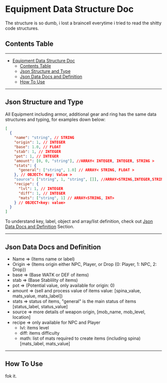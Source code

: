 # Equipment Data Structure Doc

The structure is so dumb, i lost a braincell everytime i tried to read the shitty code structures.

## Contents Table

---

- [Equipment Data Structure Doc](#equipment-data-structure-doc)
  - [Contents Table](#contents-table)
  - [Json Structure and Type](#json-structure-and-type)
  - [Json Data Docs and Definition](#json-data-docs-and-definition)
  - [How To Use](#how-to-use)

---

## Json Structure and Type

All Equipment including armor, additional gear and ring has the same data structures and typing, for examples down below:

```json
[
  {
    "name": "string", // STRING
    "origin": 1, // INTEGER
    "base": 1.0, // FLOAT
    "stab": 1, // INTEGER
    "pot": 1, // INTEGER
    "amount": [0, 0, "string"], //ARRAY< INTEGER, INTEGER, STRING >
    "stats": {
      "general": ["string", 1.0] // ARRAY< STRING, FLOAT >
    }, // OBJECT< Key: Value >
    "source": ["string", 1, "string", []], //ARRAY<STRING,INTEGER,STRING,ARRAY<NULL || STRING>>
    "recipe": {
      "lvl": 1, // INTEGER
      "diff": 1, // INTEGER
      "mats": ["string", 1] // ARRAY<STRING, INT>
    } // OBJECT<key: value>
  }
]
```

To understand key, label, object and array/list definition, check out [Json Data Docs and Definition](json-data-docs-and-definition) Section.

---

## Json Data Docs and Definition

- Name => (Items name or label)
- Origin => (Items origin either NPC, Player, or Drop {0: Player, 1: NPC, 2: Drop})
- base => (Base WATK or DEF of items)
- stab => (Base Stablility of items)
- pot => (Potential value, only available for origin: 0)
- amount => (sell and process value of items value: [spina_value, mats_value, mats_label])
- stats => status of items, "general" is the main status of items [status_label, status_value]
- source => more details of weapon origin, [mob_name, mob_level, location]
- recipe => only available for NPC and Player
  - lvl: items level
  - diff: items difficulty
  - math: list of mats required to create items (including spina) [mats_label, mats_value]

---

## How To Use

fok it.

